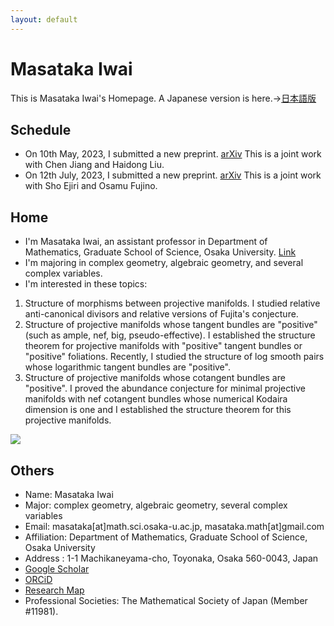 ```yaml
---
layout: default
---
```




# **Masataka Iwai**
This is Masataka Iwai's Homepage.
A Japanese version is here.→[日本語版](https://masataka123.github.io/blog3/)

## **Schedule**
- On 10th May, 2023,  I submitted a new preprint. [arXiv](https://arxiv.org/abs/2303.00268) This is a joint work with Chen Jiang and Haidong Liu. 
- On 12th July, 2023,  I submitted a new preprint. [arXiv](https://arxiv.org/abs/2307.05022) This is a joint work with Sho Ejiri and Osamu Fujino.

## **Home**
- I'm Masataka Iwai, an assistant professor in Department of Mathematics, Graduate School of Science, Osaka University. [Link](http://www.math.sci.osaka-u.ac.jp/eng/staff.html)
- I'm majoring in complex geometry, algebraic geometry, and several complex variables.
- I'm interested in these topics:
1. Structure of morphisms between projective manifolds. I studied relative anti-canonical divisors and relative versions of Fujita's conjecture.
2. Structure of projective manifolds whose tangent bundles are "positive" (such as ample, nef, big, pseudo-effective). 
I established the structure theorem for projective manifolds with "positive" tangent bundles or "positive" foliations.
Recently, I studied the structure of log smooth pairs whose logarithmic tangent bundles are "positive".
3. Structure of projective manifolds whose cotangent bundles are "positive". 
I proved the abundance conjecture for minimal projective manifolds with nef cotangent bundles whose numerical Kodaira dimension is one and I established the structure theorem for this projective manifolds.
<!--- - I study the structures of complex projective manifolds whose tangent bundles are "positive" (such as nef, big, pseudo-effective, and so on) and the morphisms between smooth projective varieties by using singular Hermitian metrics. -->
![](https://masataka123.github.io/blog3_e/picture/1.jpg )

## **Others**
- Name: Masataka Iwai
- Major: complex geometry, algebraic geometry, several complex variables
- Email: masataka[at]math.sci.osaka-u.ac.jp, masataka.math[at]gmail.com 
- Affiliation: Department of Mathematics, Graduate School of Science, Osaka University 
- Address : 1-1 Machikaneyama-cho, Toyonaka, Osaka 560-0043, Japan
- [Google Scholar](https://scholar.google.com/citations?hl=ja&user=ZTKnR6QAAAAJ)
- [ORCiD](https://orcid.org/0000-0002-0273-0360)
- [Research Map](https://researchmap.jp/Masataka_iwai)
- Professional Societies: The Mathematical Society of Japan (Member #11981).



